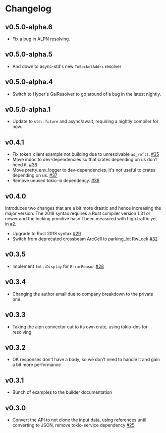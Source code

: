 # Changelog

## v0.5.0-alpha.6

- Fix a bug in ALPN resolving.

## v0.5.0-alpha.5

- And down to async-std's new `ToSocketAddrs` resolver

## v0.5.0-alpha.4

- Switch to Hyper's GaiResolver to go around of a bug in the latest nightly.

## v0.5.0-alpha.1

- Update to `std::future` and async/await, requiring a nightly compiler for now.

## v0.4.1

- Fix token_client example not building due to unresolvable `as_ref()`. [#35](https://github.com/pimeys/a2/pull/35)
- Move indoc to dev-dependencies so that crates depending on us don't need it. [#36](https://github.com/pimeys/a2/pull/36)
- Move pretty_env_logger to dev-dependencies, it's not useful to crates depending on us. [#37](https://github.com/pimeys/a2/pull/37)
- Remove unused tokio-io dependency. [#38](https://github.com/pimeys/a2/pull/38)

## v0.4.0

Introduces two changes that are a bit more drastic and hence increasing the
major version. The 2018 syntax requires a Rust compiler version 1.31 or newer
and the locking primitive hasn't been measured with high traffic yet in a2.

- Upgrade to Rust 2018 syntax [#29](https://github.com/pimeys/a2/pull/29)
- Switch from deprecated crossbeam ArcCell to parking_lot RwLock
  [#32](https://github.com/pimeys/a2/pull/32)

## v0.3.5

- Implement `fmt::Display` for `ErrorReason` [#28](https://github.com/pimeys/a2/pull/28)

## v0.3.4

- Changing the author email due to company breakdown to the private one.

## v0.3.3

- Taking the alpn connector out to its own crate, using tokio-dns for resolving

## v0.3.2

- OK responses don't have a body, so we don't need to handle it and gain a bit
  more performance

## v0.3.1

- Bunch of examples to the builder documentation

## v0.3.0

- Convert the API to not clone the input data, using references until
  converting to JSON, remove tokio-service dependency
  [#25](https://github.com/pimeys/a2/pull/25)
